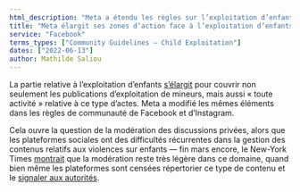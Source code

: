 ```yaml
---
html_description: "Meta a étendu les règles sur l’exploitation d’enfants sur Facebook et Instagram pour inclure toute activité liée à ce type d’actes, soulevant des questions sur la modération des discussions privées et la gestion des contenus sensibles malgré les obligations de signalement."
title: "Meta élargit ses zones d’action face à l’exploitation d’enfants"
service: "Facebook"
terms_types: ["Community Guidelines – Child Exploitation"]
dates: ["2022-06-13"]
author: Mathilde Saliou
---
```


La partie relative à l’exploitation d’enfants [s’élargit](https://github.com/OpenTermsArchive/france-elections-versions/commit/0396436542fa7ef8dd8ae4dd02ff0ed5500e08a2) pour couvrir non seulement les publications d’exploitation de mineurs, mais aussi « toute activité » relative à ce type d’actes. Meta a modifié les mêmes éléments dans les règles de communauté de Facebook et d’Instagram.

Cela ouvre la question de la modération des discussions privées, alors que les plateformes sociales ont des difficultés récurrentes dans la gestion des contenus relatifs aux violences sur enfants — fin mars encore, le New-York Times [montrait](https://www.nytimes.com/2022/03/31/business/meta-child-sexual-abuse.html) que la modération reste très légère dans ce domaine, quand bien même les plateformes sont censées répertorier ce type de contenu et le [signaler aux autorités](https://www.theverge.com/2022/3/31/23005576/facebook-content-moderators-child-sexual-abuse-material-csam-policy).
